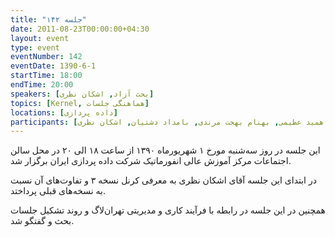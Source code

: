```yaml
---
title: "جلسه ۱۴۲"
date: 2011-08-23T00:00:00+04:30
layout: event
type: event
eventNumber: 142
eventDate: 1390-6-1
startTime: 18:00
endTime: 20:00
speakers: [بحث آزاد, اشکان نظری]
topics: [Kernel, هماهنگی جلسات]
locations: [داده پردازی]
participants: [مصطفی میرموسوی, امیر قاسمی نصر, بهنام توکلی کرمانی, زهرا توکلی کرمانی, وحید فردی, امیر ابوحمزه, محمد افاضاتی, ناربه آراکیل جهانگیری, اشکان قاسمی, سروش آذری مرحبی, آدرین جلالی, حمید داوودی, ساسان رُز, امیل صدق, شاهین وارسته, مهدی فتاحی, ناهید رضایی, ایریکس, جاوید اسماعیلی, ناصر خلقی, حسن بحرینی, شایان بشیری, مهرداد حاجی‌زاده, محمد رضایی سرشت, بهنام مرندی, محمدرضا کمالی‌فرد, علی علیزاده, الناز سلیمی, مهدی صادقی, نوید آقاحسنی مهابادی, غلامرضا باقری, همید عظیمی, بهنام بهجت مرندی, بامداد دشتیان, اشکان نظری]
---
```

این جلسه در روز سه‌شنبه مورخ ۱ شهریورماه ۱۳۹۰ از ساعت ۱۸ الی ۲۰ در محل سالن اجتماعات مرکز آموزش عالی انفورماتیک شرکت داده پردازی ایران برگزار شد.

در ابتدای این جلسه آقای اشکان نظری به معرفی کرنل نسخه ۳ و تفاوت‌های آن نسبت به نسخه‌های قبلی پرداختد.

همچنین در این جلسه در رابطه با فرآیند کاری و مدیریتی تهران‌لاگ و روند تشکیل جلسات بحث و گفتگو شد.